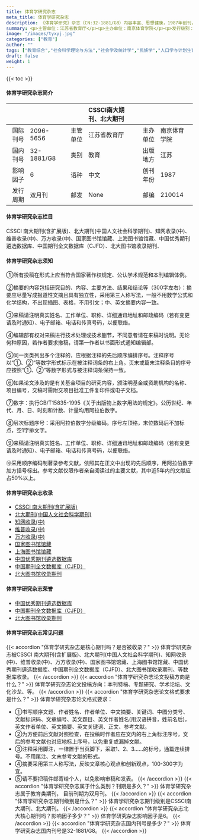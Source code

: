 ```yaml
---
title: 体育学研究杂志
meta_title: 体育学研究杂志
description: 《体育学研究》杂志（CN:32-1881/G8）内容丰富、思想健康，1987年创刊，目前以双月刊形式发行，刊物对外积极扩大宣传，致力于提高杂志质量与影响。杂志是一本具有深厚学术背景和广泛影响力的体育类学术期刊。自1987年创刊以来，该杂志始终致力于推动体育科学的研究与发展，为广大学者、教练和体育爱好者提供一个优质的学术交流平台。 杂志的办刊宗旨是促进体育科学研究和服务体育强国建设。它以突出特色、增加内涵、构筑体育学术高地、争创体育一流期刊为办刊目标，致力于反映体育学研究的新成果、新理论、新技术和新经验。该杂志设有多个栏目，包括体育文化论坛、探索与争鸣、体育社会学、学校体育学、运动训练学、体育管理、体育史研究等，内容涵盖了体育学科的各个方面。这些栏目不仅为广大学者提供了丰富的学术资源，也促进了体育学科内部以及与其他学科的交叉融合。总之，《体育学研究》杂志凭借其深厚的学术背景、广泛的学术影响力和高质量的学术内容，已经成为体育学领域不可或缺的重要学术期刊之一。
summary: <p>主管单位：江苏省教育厅</p><p>主办单位：南京体育学院</p><p>发行级别：CSSCI南大期刊、北大期刊</p><p>发行周期：双月刊</p>
image: "/images/tyxyj.jpg"
categories: ["教育"]
author: ""
tags: ["教育综合","社会科学理论与方法","社会学及统计学","民族学","人口学与计划生育","人才学与劳动科学","教育理论与教育管理","学前教育","初等教育","中等教育","高等教育","职业教育","成人教育与特殊教育","体育",]
draft: false
weight: 1
---
```


{{< toc >}}

#### 体育学研究杂志简介
|               |                               |               | CSSCI南大期刊、北大期刊        |               |                           |
| ------------: | :---------------------------- | ------------: | :---------------------------- | ------------: | :------------------------ |
| 国际刊号      | 2096-5656   | 主管单位      | 江苏省教育厅     | 主办单位      | 南京体育学院     |
| 国内刊号      | 32-1881/G8        | 类别          | 教育       | 出版地方      | 江苏           |
| 影响因子      | 6        | 语种          | 中文             | 创刊年份      | 1987    |
| 发行周期      | 双月刊    | 邮发          | None              | 邮编          | 210014      |

#### 体育学研究杂志栏目
<span>CSSCI 南大期刊(含扩展版)</span>、<span>北大期刊(中国人文社会科学期刊)</span>、<span>知网收录(中)</span>、<span>维普收录(中)</span>、<span>万方收录(中)</span>、<span>国家图书馆馆藏</span>、<span>上海图书馆馆藏</span>、<span>中国优秀期刊遴选数据库</span>、<span>中国期刊全文数据库（CJFD）</span>、<span>北大图书馆收录期刊</span>、

#### 体育学研究杂志须知
<p><p>
	①所有投稿在形式上应当符合国家著作权规定、公认学术规范和本刊编辑体例。
</p><p>
	②摘要的内容包括研究目的、内容、主要方法、结果和结论等（300字左右）：摘要应尽量写成报道性文摘且具有独立性，采用第三人称写法，一般不用数学公式和化学结构，不出现插图、表格，不用引文；中、英文摘要内容一致。
</p><p>
	③来稿请注明真实姓名、工作单位、职称、详细通讯地址和邮政编码（若有变更请及时通知）、电子邮箱、电话和传真号码，以便联络。
</p><p>
	④编辑部有权对来稿进行技术处理或技术删节，不同意者请在来稿时说明。无论何种原因，若作者要求撤稿，请第一作者以书面形式通知编辑部。
</p><p>
	⑤同一页类列出多个注释的，应根据注释的先后顺序编排序号。注释序号以“①、②”等数字形式标示在被注释词条的右上角。页末或篇末注释条目的序号应按照“①、②”等数字形式与被注释词条保持一致。
</p><p>
	⑥如果论文涉及的是有关基金项目的研究内容，颁注明基金或资助机构的名称、项目编号，交稿时需附交项目批准工件复印件或电子文档。
</p><p>
	⑦数字：执行GB/T15835-1995《关于出版物上数字用法的规定》。公历世纪、年代、月、日、时刻和计数、计量均用阿拉伯数字。
</p><p>
	⑧层次标题序号：采用阿拉伯数字分级编码。序号左顶格，末位数码后不加标点，空1字排文字。
</p><p>
	⑨来稿请注明真实姓名、工作单位、职称、详细通讯地址和邮政编码（若有变更请及时通知）、电子邮箱、电话和传真号码，以便联络。
</p><p>
	⑩采用顺序编码制著录参考文献，依照其在正文中出现的先后顺序，用阿拉伯数字加方括号标出。参考文献仅限作者亲自阅读过的主要文献，其中近5年内的文献应占50%以上。
</p></p>


#### 体育学研究杂志收录
<ul>
    <li class="inline-block">
        <a class="bg-theme-light hover:bg-primary dark:bg-darkmode-theme-light dark:hover:bg-darkmode-primary dark:hover:text-dark m-1 block rounded px-3 py-1 hover:text-white" href="#体育学研究杂志收录">
        CSSCI 南大期刊(含扩展版)
        </a>
    </li>
    <li class="inline-block">
        <a class="bg-theme-light hover:bg-primary dark:bg-darkmode-theme-light dark:hover:bg-darkmode-primary dark:hover:text-dark m-1 block rounded px-3 py-1 hover:text-white" href="#体育学研究杂志收录">
        北大期刊(中国人文社会科学期刊)
        </a>
    </li>
    <li class="inline-block">
        <a class="bg-theme-light hover:bg-primary dark:bg-darkmode-theme-light dark:hover:bg-darkmode-primary dark:hover:text-dark m-1 block rounded px-3 py-1 hover:text-white" href="#体育学研究杂志收录">
        知网收录(中)
        </a>
    </li>
    <li class="inline-block">
        <a class="bg-theme-light hover:bg-primary dark:bg-darkmode-theme-light dark:hover:bg-darkmode-primary dark:hover:text-dark m-1 block rounded px-3 py-1 hover:text-white" href="#体育学研究杂志收录">
        维普收录(中)
        </a>
    </li>
    <li class="inline-block">
        <a class="bg-theme-light hover:bg-primary dark:bg-darkmode-theme-light dark:hover:bg-darkmode-primary dark:hover:text-dark m-1 block rounded px-3 py-1 hover:text-white" href="#体育学研究杂志收录">
        万方收录(中)
        </a>
    </li>
    <li class="inline-block">
        <a class="bg-theme-light hover:bg-primary dark:bg-darkmode-theme-light dark:hover:bg-darkmode-primary dark:hover:text-dark m-1 block rounded px-3 py-1 hover:text-white" href="#体育学研究杂志收录">
        国家图书馆馆藏
        </a>
    </li>
    <li class="inline-block">
        <a class="bg-theme-light hover:bg-primary dark:bg-darkmode-theme-light dark:hover:bg-darkmode-primary dark:hover:text-dark m-1 block rounded px-3 py-1 hover:text-white" href="#体育学研究杂志收录">
        上海图书馆馆藏
        </a>
    </li>
    <li class="inline-block">
        <a class="bg-theme-light hover:bg-primary dark:bg-darkmode-theme-light dark:hover:bg-darkmode-primary dark:hover:text-dark m-1 block rounded px-3 py-1 hover:text-white" href="#体育学研究杂志收录">
        中国优秀期刊遴选数据库
        </a>
    </li>
    <li class="inline-block">
        <a class="bg-theme-light hover:bg-primary dark:bg-darkmode-theme-light dark:hover:bg-darkmode-primary dark:hover:text-dark m-1 block rounded px-3 py-1 hover:text-white" href="#体育学研究杂志收录">
        中国期刊全文数据库（CJFD）
        </a>
    </li>
    <li class="inline-block">
        <a class="bg-theme-light hover:bg-primary dark:bg-darkmode-theme-light dark:hover:bg-darkmode-primary dark:hover:text-dark m-1 block rounded px-3 py-1 hover:text-white" href="#体育学研究杂志收录">
        北大图书馆收录期刊
        </a>
    </li>
</ul>



#### 体育学研究杂志荣誉
<ul>
    <li class="inline-block">
        <a class="bg-theme-light hover:bg-primary dark:bg-darkmode-theme-light dark:hover:bg-darkmode-primary dark:hover:text-dark m-1 block rounded px-3 py-1 hover:text-white" href="#体育学研究杂志荣誉">
        中国优秀期刊遴选数据库
        </a>
    </li>
    <li class="inline-block">
        <a class="bg-theme-light hover:bg-primary dark:bg-darkmode-theme-light dark:hover:bg-darkmode-primary dark:hover:text-dark m-1 block rounded px-3 py-1 hover:text-white" href="#体育学研究杂志荣誉">
        中国期刊全文数据库（CJFD）
        </a>
    </li>
    <li class="inline-block">
        <a class="bg-theme-light hover:bg-primary dark:bg-darkmode-theme-light dark:hover:bg-darkmode-primary dark:hover:text-dark m-1 block rounded px-3 py-1 hover:text-white" href="#体育学研究杂志荣誉">
        北大图书馆收录期刊
        </a>
    </li>
</ul>












#### 体育学研究杂志常见问题
{{< accordion "体育学研究杂志是核心期刊吗？是否被收录？" >}}
体育学研究杂志被CSSCI 南大期刊(含扩展版)、北大期刊(中国人文社会科学期刊)、知网收录(中)、维普收录(中)、万方收录(中)、国家图书馆馆藏、上海图书馆馆藏、中国优秀期刊遴选数据库、中国期刊全文数据库（CJFD）、北大图书馆收录期刊、等数据库收录。
{{< /accordion >}}
{{< accordion "体育学研究杂志论文投稿方向是什么？" >}}
体育学研究杂志论文投稿方向：本刊特稿、专题研究、学术论坛、文化沙龙、等。
{{< /accordion >}}
{{< accordion "体育学研究杂志论文格式要求是什么？" >}}
体育学研究杂志论文格式要求：
- ①书写顺序文题、作者姓名、作者单位、中文摘要、关键词、中图分类号、文献标识码、文章编号、英文题目、英文作者姓名(用汉语拼音，姓前名后)，英文作者单位、英文摘要、英文关键词、正文、参考文献。
- ②为方便前后文献对照检查，在投稿时作者应在文内的右上角标注序号，文后的参考文献也对应地标上序号，以免重复或漏掉文献。
- ③注释采用脚注，一律置于当页脚下，采取1、2、3……的标号，通篇连续排号。不用尾注、文末参考文献的形式。
- ④摘要采用第三人称写法，反映文章核心观点和创新观点，100-300字为宜。
- ⑤请不要把稿件邮寄给个人，以免影响审稿和发表。
{{< /accordion >}}
{{< accordion "体育学研究杂志属于什么类别？刊期是多久？" >}}
体育学研究杂志属于教育类期刊， 目前刊期为双月刊。
{{< /accordion >}}
{{< accordion "体育学研究杂志期刊级别是什么？" >}}
体育学研究杂志期刊级别是CSSCI南大期刊、北大期刊。
{{< /accordion >}}
{{< accordion "体育学研究杂志北大核心期刊吗？影响因子多少？" >}}
体育学研究杂志影响因子是6。
{{< /accordion >}}
{{< accordion "体育学研究杂志国内刊号是多少？" >}}
体育学研究杂志国内刊号是32-1881/G8。
{{< /accordion >}}